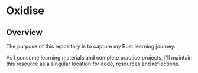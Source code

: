 # Oxidise

## Overview

The purpose of this repository is to capture my Rust learning journey.

As I consume learning materials and complete practice projects, I'll maintain this resource as a singular location for code, resources and reflections.
